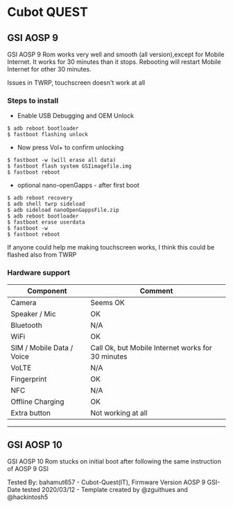 # Cubot QUEST

## GSI AOSP 9
GSI AOSP 9 Rom works very well and smooth (all version),except for Mobile Internet. It works for 30 minutes than it stops. Rebooting will restart Mobile Internet for other 30 minutes.

Issues in TWRP, touchscreen doesn't work at all

### Steps to install

* Enable USB Debugging and OEM Unlock

 ```
$ adb reboot bootloader
$ fastboot flashing unlock
 ```

* Now press Vol+ to confirm unlocking
 ```
$ fastboot -w (will erase all data)
$ fastboot flash system GSIimagefile.img
$ fastboot reboot
 ```

* optional nano-openGapps - after first boot
 ```
$ adb reboot recovery
$ adb shell twrp sideload
$ adb sideload nanoOpenGappsFile.zip
$ adb reboot bootloader
$ fastboot erase userdata
$ fastboot -w
$ fastboot reboot
 ```

If anyone could help me making touchscreen works, I think this could be flashed also from TWRP

### Hardware support

| Component                 |      Comment                                              |
|---------------------------|-----------------------------------------------------------|
| Camera                    | Seems OK                                                  |
| Speaker / Mic             | OK                                                        |
| Bluetooth                 | N/A                                                       |
| WiFi                      | OK                                                        |
| SIM / Mobile Data / Voice | Call Ok, but Mobile Internet works for 30 minutes         |
| VoLTE                     | N/A                                                       |
| Fingerprint               | OK                                                        |
| NFC                       | N/A                                                       |
| Offline Charging          | OK                                                        |
| Extra button              | Not working at all                                        |
---

## GSI AOSP 10

GSI AOSP 10 Rom stucks on initial boot after following the same instruction of AOSP 9 GSI


Tested By: bahamut657 - Cubot-Quest(IT), Firmware Version AOSP 9 GSI- Date tested 2020/03/12 - Template created by @zguithues and @hackintosh5
